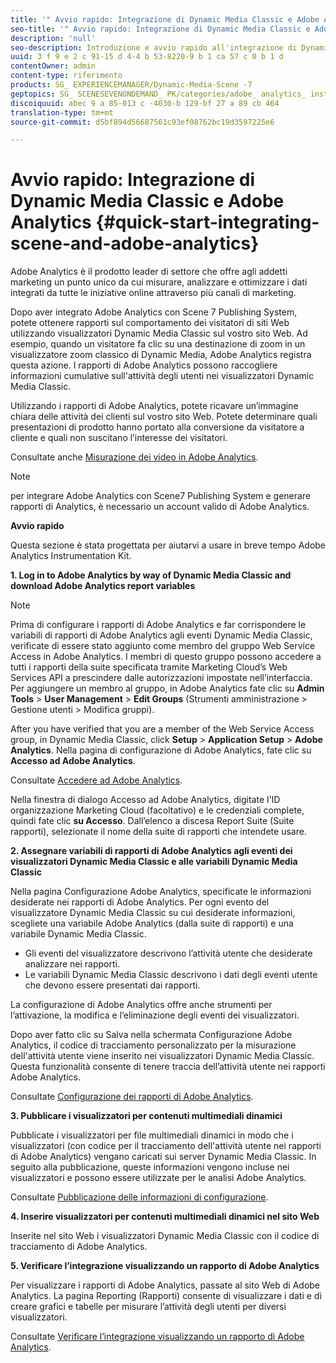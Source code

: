 ```yaml
---
title: '" Avvio rapido: Integrazione di Dynamic Media Classic e Adobe Analytics "'
seo-title: '" Avvio rapido: Integrazione di Dynamic Media Classic e Adobe Analytics "'
description: 'null'
seo-description: Introduzione e avvio rapido all'integrazione di Dynamic Media Classic e Adobe Analytic per aiutarvi a imparare a utilizzare.
uuid: 3 f 9 e 2 c 91-15 d 4-4 b 53-8220-9 b 1 ca 57 c 0 b 1 d
contentOwner: admin
content-type: riferimento
products: SG_ EXPERIENCEMANAGER/Dynamic-Media-Scene -7
geptopics: SG_ SCENESEVENONDEMAND_ PK/categories/adobe_ analytics_ instrumentation_ kit
discoiquuid: abec 9 a 85-013 c -4030-b 129-bf 27 a 89 cb 464
translation-type: tm+mt
source-git-commit: d5bf894d56687561c93ef08762bc19d3597225e6

---
```



# Avvio rapido: Integrazione di Dynamic Media Classic e Adobe Analytics {#quick-start-integrating-scene-and-adobe-analytics}

Adobe Analytics è il prodotto leader di settore che offre agli addetti marketing un punto unico da cui misurare, analizzare e ottimizzare i dati integrati da tutte le iniziative online attraverso più canali di marketing.

Dopo aver integrato Adobe Analytics con Scene 7 Publishing System, potete ottenere rapporti sul comportamento dei visitatori di siti Web utilizzando visualizzatori Dynamic Media Classic sul vostro sito Web. Ad esempio, quando un visitatore fa clic su una destinazione di zoom in un visualizzatore zoom classico di Dynamic Media, Adobe Analytics registra questa azione. I rapporti di Adobe Analytics possono raccogliere informazioni cumulative sull'attività degli utenti nei visualizzatori Dynamic Media Classic.

Utilizzando i rapporti di Adobe Analytics, potete ricavare un’immagine chiara delle attività dei clienti sul vostro sito Web. Potete determinare quali presentazioni di prodotto hanno portato alla conversione da visitatore a cliente e quali non suscitano l’interesse dei visitatori.

Consultate anche [Misurazione dei video in Adobe Analytics](https://marketing.adobe.com/resources/help/en_US/sc/appmeasurement/hbvideo/).

>[!NOTE]
>
>per integrare Adobe Analytics con Scene7 Publishing System e generare rapporti di Analytics, è necessario un account valido di Adobe Analytics.

**Avvio rapido**

Questa sezione è stata progettata per aiutarvi a usare in breve tempo Adobe Analytics Instrumentation Kit.

**1. Log in to Adobe Analytics by way of Dynamic Media Classic and download Adobe Analytics report variables**

>[!NOTE]
>
>Prima di configurare i rapporti di Adobe Analytics e far corrispondere le variabili di rapporti di Adobe Analytics agli eventi Dynamic Media Classic, verificate di essere stato aggiunto come membro del gruppo Web Service Access in Adobe Analytics. I membri di questo gruppo possono accedere a tutti i rapporti della suite specificata tramite Marketing Cloud’s Web Services API a prescindere dalle autorizzazioni impostate nell’interfaccia. Per aggiungere un membro al gruppo, in Adobe Analytics fate clic su **Admin Tools** &gt; **User Management** &gt; **Edit Groups** (Strumenti amministrazione &gt; Gestione utenti &gt; Modifica gruppi).

After you have verified that you are a member of the Web Service Access group, in Dynamic Media Classic, click **Setup** &gt; **Application Setup** &gt; **Adobe Analytics**. Nella pagina di configurazione di Adobe Analytics, fate clic su **Accesso ad Adobe Analytics**.

Consultate [Accedere ad Adobe Analytics](log-analytics.md#log_in_to_adobe_analytics).

Nella finestra di dialogo Accesso ad Adobe Analytics, digitate l'ID organizzazione Marketing Cloud (facoltativo) e le credenziali complete, quindi fate clic **su Accesso**. Dall’elenco a discesa Report Suite (Suite rapporti), selezionate il nome della suite di rapporti che intendete usare.

**2. Assegnare variabili di rapporti di Adobe Analytics agli eventi dei visualizzatori Dynamic Media Classic e alle variabili Dynamic Media Classic**

Nella pagina Configurazione Adobe Analytics, specificate le informazioni desiderate nei rapporti di Adobe Analytics. Per ogni evento del visualizzatore Dynamic Media Classic su cui desiderate informazioni, scegliete una variabile Adobe Analytics (dalla suite di rapporti) e una variabile Dynamic Media Classic.

* Gli eventi del visualizzatore descrivono l’attività utente che desiderate analizzare nei rapporti.
* Le variabili Dynamic Media Classic descrivono i dati degli eventi utente che devono essere presentati dai rapporti.

La configurazione di Adobe Analytics offre anche strumenti per l’attivazione, la modifica e l’eliminazione degli eventi dei visualizzatori.

Dopo aver fatto clic su Salva nella schermata Configurazione Adobe Analytics, il codice di tracciamento personalizzato per la misurazione dell'attività utente viene inserito nei visualizzatori Dynamic Media Classic. Questa funzionalità consente di tenere traccia dell’attività utente nei rapporti Adobe Analytics.

Consultate [Configurazione dei rapporti di Adobe Analytics](configuring-analytics-reports.md#configuring_adobe_analytics_reports).

**3. Pubblicare i visualizzatori per contenuti multimediali dinamici**

Pubblicate i visualizzatori per file multimediali dinamici in modo che i visualizzatori (con codice per il tracciamento dell'attività utente nei rapporti di Adobe Analytics) vengano caricati sui server Dynamic Media Classic. In seguito alla pubblicazione, queste informazioni vengono incluse nei visualizzatori e possono essere utilizzate per le analisi Adobe Analytics.

Consultate [Pubblicazione delle informazioni di configurazione](publishing-analytics-configuration-information.md#publishing_adobe_analytics_configuration_information).

**4. Inserire visualizzatori per contenuti multimediali dinamici nel sito Web**

Inserite nel sito Web i visualizzatori Dynamic Media Classic con il codice di tracciamento di Adobe Analytics.

**5. Verificare l’integrazione visualizzando un rapporto di Adobe Analytics**

Per visualizzare i rapporti di Adobe Analytics, passate al sito Web di Adobe Analytics. La pagina Reporting (Rapporti) consente di visualizzare i dati e di creare grafici e tabelle per misurare l’attività degli utenti per diversi visualizzatori.

Consultate [Verificare l’integrazione visualizzando un rapporto di Adobe Analytics](testing-integration-viewing-analytics-report.md#testing_the_integration_by_viewing_an_adobe_analytics_report).

